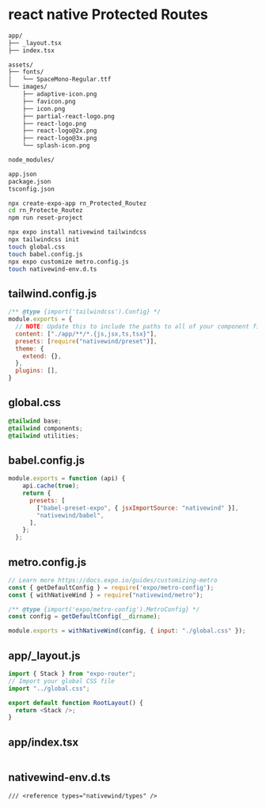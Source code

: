 # react native Protected Routes #

```bash
app/
├── _layout.tsx
├── index.tsx

assets/
├── fonts/
│   └── SpaceMono-Regular.ttf
└── images/
    ├── adaptive-icon.png
    ├── favicon.png
    ├── icon.png
    ├── partial-react-logo.png
    ├── react-logo.png
    ├── react-logo@2x.png
    ├── react-logo@3x.png
    └── splash-icon.png

node_modules/

app.json
package.json
tsconfig.json
```

```bash
npx create-expo-app rn_Protected_Routez
cd rn_Protecte_Routez
npm run reset-project
```

```bash
npx expo install nativewind tailwindcss
npx tailwindcss init
touch global.css
touch babel.config.js
npx expo customize metro.config.js
touch nativewind-env.d.ts
```

## tailwind.config.js ##

```javascript
/** @type {import('tailwindcss').Config} */
module.exports = {
  // NOTE: Update this to include the paths to all of your component files.
  content: ["./app/**/*.{js,jsx,ts,tsx}"],
  presets: [require("nativewind/preset")],
  theme: {
    extend: {},
  },
  plugins: [],
}
```

## global.css ##

```css
@tailwind base;
@tailwind components;
@tailwind utilities;
```

## babel.config.js ##

```javascript
module.exports = function (api) {
    api.cache(true);
    return {
      presets: [
        ["babel-preset-expo", { jsxImportSource: "nativewind" }],
        "nativewind/babel",
      ],
    };
  };
```

## metro.config.js ##

```javascript
// Learn more https://docs.expo.io/guides/customizing-metro
const { getDefaultConfig } = require('expo/metro-config');
const { withNativeWind } = require("nativewind/metro");

/** @type {import('expo/metro-config').MetroConfig} */
const config = getDefaultConfig(__dirname);

module.exports = withNativeWind(config, { input: "./global.css" });
```

## app/_layout.js ##

```javascript
import { Stack } from "expo-router";
// Import your global CSS file
import "../global.css";

export default function RootLayout() {
  return <Stack />;
}
```

## app/index.tsx ##

```tyypscript

```

## nativewind-env.d.ts ##

```tyypscript
/// <reference types="nativewind/types" />
```

